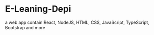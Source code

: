 # E-Leaning-Depi
a web app contain React, NodeJS, HTML, CSS, JavaScript, TypeScript, Bootstrap and more